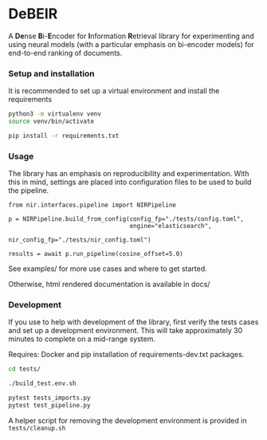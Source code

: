 # DeBEIR

A **De**nse **B**i-**E**ncoder for **I**nformation **R**etrieval library for experimenting and using neural models (with a particular emphasis on bi-encoder models) for end-to-end ranking of documents.

### Setup and installation
It is recommended to set up a virtual environment and install the requirements

```bash
python3 -m virtualenv venv
source venv/bin/activate

pip install -r requirements.txt
```

### Usage

The library has an emphasis on reproducibility and experimentation. With this in mind, settings are placed into configuration files to be used to build the pipeline. 

```python3
from nir.interfaces.pipeline import NIRPipeline

p = NIRPipeline.build_from_config(config_fp="./tests/config.toml",
                                  engine="elasticsearch",
                                  nir_config_fp="./tests/nir_config.toml")

results = await p.run_pipeline(cosine_offset=5.0)
```

See examples/ for more use cases and where to get started.

Otherwise, html rendered documentation is available in docs/

### Development

If you use to help with development of the library, first verify the tests cases and set up a development environment. 
This will take approximately 30 minutes to complete on a mid-range system.

Requires: Docker and pip installation of requirements-dev.txt packages.

```bash
cd tests/

./build_test.env.sh

pytest tests_imports.py 
pytest test_pipeline.py
```

A helper script for removing the development environment is provided in ```tests/cleanup.sh```